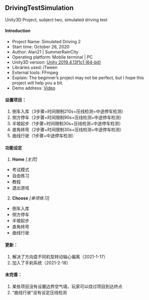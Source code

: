 
## DrivingTestSimulation
 Unity3D Project, subject two, simulated driving test
 
#### Introduction
 - Project Name: Simulated Driving 2
 - Start time: ‎October 26, 2020
 - Author: Alan21 | SummerRainCity
 - Operating platform: Mobile terminal | PC
 - Unity3D version: [Unity 2019.4.13f1c1 (64-bit)](https://unity.cn/releases/full/2019)
 - Libraries used: iTween
 - External tools: FFmpeg
 - Explain: The beginner’s project may not be perfect, but I hope this project will help you a bit.
 - Demo address: [Video](https://www.bilibili.com/video/bv1hK4y1Q79G)

#### 设置项目：
 1. 倒车入库（3步骤+时间限制210s+压线检测+中途停车检测）
 3. 侧方停车（2步骤+时间限制90s+压线检测+中途停车检测）　　
 4. 半坡起步（1步骤+时间限制30s+压线检测+中途停车检测）
 5. 直角转弯（2步骤+时间限制30s+压线检测+中途停车检测）
 6. 曲线行驶（1步骤+中途停车检测）

#### 功能设定
1. **Home** *[主页]*
 - 考试模式
 - 自由练习
 - 教程
 - 退出游戏
2. **Choose** *[单项练习]*
 - 倒车入库
 - 侧方停车
 - 半坡起步
 - 直角转弯
 - 曲线行驶
 
#### 更新：
 1. 解决了方向盘不同机型转动轴心偏离（2021-1-17） 
 2. 加入了手刹系统（2021-2-18）

#### 未完善：
 1. 某些项目没有设置边界空气墙，玩家可以绕过项目到达终点
 2. “曲线行驶”没有设定压线检测
